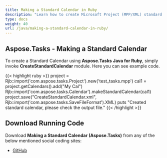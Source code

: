 ```yaml
---
title: Making a Standard Calendar in Ruby
description: "Learn how to create Microsoft Project (MPP/XML) standard calendars using Aspose.Tasks Java for Ruby."
type: docs
weight: 40
url: /java/making-a-standard-calendar-in-ruby/
---
```


## **Aspose.Tasks - Making a Standard Calendar**
To create a Standard Calendar using **Aspose.Tasks Java for Ruby**, simply invoke **CreateStandardCalendar** module. Here you can see example code.

{{< highlight ruby >}}
project = Rjb::import('com.aspose.tasks.Project').new('test_tasks.mpp')
cal1 = project.getCalendars().add("My Cal")
Rjb::import('com.aspose.tasks.Calendar').makeStandardCalendar(cal1)
project.save("CreateStandardCalendar.xml", Rjb::import('com.aspose.tasks.SaveFileFormat').XML)
puts "Created standard calendar, please check the output file."
{{< /highlight >}}

## **Download Running Code**
Download **Making a Standard Calendar (Aspose.Tasks)** from any of the below mentioned social coding sites:

- [GitHub](https://github.com/aspose-tasks/Aspose.Tasks-for-Java/blob/master/Plugins/Aspose_Tasks_Java_for_Ruby/lib/asposetasksjava/Calendars/createstandardcalendar.rb)
